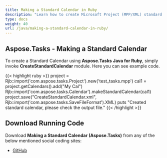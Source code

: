 ```yaml
---
title: Making a Standard Calendar in Ruby
description: "Learn how to create Microsoft Project (MPP/XML) standard calendars using Aspose.Tasks Java for Ruby."
type: docs
weight: 40
url: /java/making-a-standard-calendar-in-ruby/
---
```


## **Aspose.Tasks - Making a Standard Calendar**
To create a Standard Calendar using **Aspose.Tasks Java for Ruby**, simply invoke **CreateStandardCalendar** module. Here you can see example code.

{{< highlight ruby >}}
project = Rjb::import('com.aspose.tasks.Project').new('test_tasks.mpp')
cal1 = project.getCalendars().add("My Cal")
Rjb::import('com.aspose.tasks.Calendar').makeStandardCalendar(cal1)
project.save("CreateStandardCalendar.xml", Rjb::import('com.aspose.tasks.SaveFileFormat').XML)
puts "Created standard calendar, please check the output file."
{{< /highlight >}}

## **Download Running Code**
Download **Making a Standard Calendar (Aspose.Tasks)** from any of the below mentioned social coding sites:

- [GitHub](https://github.com/aspose-tasks/Aspose.Tasks-for-Java/blob/master/Plugins/Aspose_Tasks_Java_for_Ruby/lib/asposetasksjava/Calendars/createstandardcalendar.rb)
